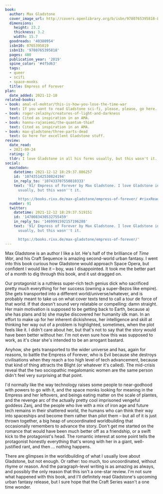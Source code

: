 ```yaml
---
book:
  author: Max Gladstone
  cover_image_url: http://covers.openlibrary.org/b/isbn/9780765395818-L.jpg
  dimensions:
    height: 23.2
    thickness: 3.2
    width: 15.7
  goodreads: '40380954'
  isbn10: 0765395819
  isbn13: '9780765395818'
  pages: 480
  publication_year: '2019'
  spine_color: '#4f5d63'
  tags:
  - queer
  - scifi
  - space-monks
  title: Empress of Forever
plan:
  date_added: 2021-12-10
related-books:
- book: amal-el-mohtar/this-is-how-you-lose-the-time-war
  text: If you want to read Gladstone sci-fi, please, please, go here.
- book: roger-zelazny/creatures-of-light-and-darkness
  text: Cited as inspiration in an AMA.
- book: hannu-rajaniemi/the-quantum-thief
  text: Cited as inspiration in an AMA.
- book: max-gladstone/three-parts-dead
  text: Go here for excellent Gladstone stuff.
review:
  date_read:
  - 2021-09-24
  rating: 2
  tldr: I love Gladstone in all his forms usually, but this wasn't it.
social:
  mastodon:
    datetime: 2021-12-12 18:29:37.886257
    id: '107435142530824194'
    in_reply_to: '107433707550810333'
    text: '91/ Empress of Forever by Max Gladstone. I love Gladstone in all his forms
      usually, but this wasn''t it.

      https://books.rixx.de/max-gladstone/empress-of-forever/ #rixxReads'
  number: 91
  twitter:
    datetime: 2021-12-12 18:29:37.519151
    id: '1470083430532755459'
    in_reply_to: '1469991592157196288'
    text: '91/ Empress of Forever by Max Gladstone. I love Gladstone in all his forms
      usually, but this wasn''t it.

      https://books.rixx.de/max-gladstone/empress-of-forever/'
---
```


Max Gladstone is an author I like a *lot*. He's half of the brilliance of *Time War*, and his Craft Sequence is amazing
second-world urban fantasy. I went into this book curious how Gladstone would approach Space Opera, but confident I
would like it – boy, was I disappointed. It took me the better part of a month to dig through this book, and it ust
dragged on.

Our protagonist is a ruthless super-rich tech genius dick who sacrificed pretty much everything for her success (owning
a super-Bezos like empire). She gets transported into a different world/universe/whatever, and is probably meant to take
us on what cover texts tend to call a tour de force of that world. If that doesn't sound very relatable or compelling:
damn straight. Her main motivation is supposed to be getting back to Earth, because a) she has plans and b) she maybe
discovered her humanity idk man. In an effort to make up for her inherent dickishness, her intelligence and skill at
thinking her way out of a problem is highlighted, sometimes, when the plot feels like it. I didn't care about her, but
that's not to say that the story would have been better without her. I'm not even sure how this was supposed to work, as
it's clear she's intended to be an arrogant bastard.

Anyhow, she gets transported to the wider universe and has, again for reasons, to battle the Empress of Forever, who is
Evil because she destroys civilisations when they reach a too high level of tech advancement, because that kind of thing
attracts the Blight (or whatever it's called). The mid-crisis reveal <span class="spoilers">that the two sociopathic
megalomanic women are the same person</span> didn't feel very surprising at that point.

I'd normally like the way technology raises some people to near-godhood with powers to go with it, and the space monks
looking for meaning in the Empress and her leftovers, and beings eating matter on the scale of plantes, and the revenge
arc of the actually pretty cool imprisoned vengeful goddess Zanj, and the people who live with a mix of iron age and
future tech remains in their shattered world, the humans who can think their way into spaceships and become them rather
than pilot them – but all of it is just thrown together, a big heap of uncoordinated worldbuilding that occasionally
remembers to advance the story. Don't get me started on the romance that would have been much better off as a
friendship, or a swift kick to the protagonist's head. The romantic interest at some point tells the protagonist
honestly everything that's wrong with her in a giant, well-justified rant, and then … nothing happens.

There are glimpses in the worldbuilding of what I usually love about Gladstone, but not enough. Or rather: too much, too
uncoordinated, without rhyme or reason. And the paragraph-level writing is as amazing as always, and possibly the only
reason that this isn't a one-star review. I'm not sure what happened with this book, and I'll definitely read
Gladstone's upcoming urban fantasy release, but I sure hope that the Craft Series wasn't a one time wonder.
